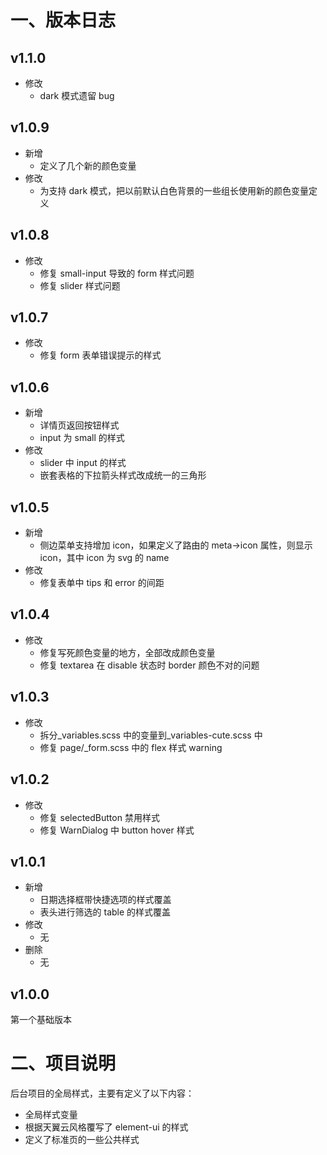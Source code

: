 <!--
 * @Author: 胡佳婷
 * @Date: 2022-10-08 10:16:32
 * @LastEditors: 胡佳婷
 * @LastEditTime: 2022-11-19 10:52:47
 * @Description:
-->

# 一、版本日志

## v1.1.0

- 修改
  - dark 模式遗留 bug

## v1.0.9

- 新增
  - 定义了几个新的颜色变量
- 修改
  - 为支持 dark 模式，把以前默认白色背景的一些组长使用新的颜色变量定义

## v1.0.8

- 修改
  - 修复 small-input 导致的 form 样式问题
  - 修复 slider 样式问题

## v1.0.7

- 修改
  - 修复 form 表单错误提示的样式

## v1.0.6

- 新增
  - 详情页返回按钮样式
  - input 为 small 的样式
- 修改
  - slider 中 input 的样式
  - 嵌套表格的下拉箭头样式改成统一的三角形

## v1.0.5

- 新增
  - 侧边菜单支持增加 icon，如果定义了路由的 meta->icon 属性，则显示 icon，其中 icon 为 svg 的 name
- 修改
  - 修复表单中 tips 和 error 的间距

## v1.0.4

- 修改
  - 修复写死颜色变量的地方，全部改成颜色变量
  - 修复 textarea 在 disable 状态时 border 颜色不对的问题

## v1.0.3

- 修改
  - 拆分\_variables.scss 中的变量到\_variables-cute.scss 中
  - 修复 page/\_form.scss 中的 flex 样式 warning

## v1.0.2

- 修改
  - 修复 selectedButton 禁用样式
  - 修复 WarnDialog 中 button hover 样式

## v1.0.1

- 新增
  - 日期选择框带快捷选项的样式覆盖
  - 表头进行筛选的 table 的样式覆盖
- 修改
  - 无
- 删除
  - 无

## v1.0.0

第一个基础版本

# 二、项目说明

后台项目的全局样式，主要有定义了以下内容：

- 全局样式变量
- 根据天翼云风格覆写了 element-ui 的样式
- 定义了标准页的一些公共样式
